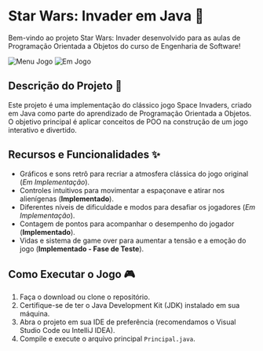 # Star Wars: Invader em Java :rocket:

Bem-vindo ao projeto Star Wars: Invader desenvolvido para as aulas de Programação Orientada a Objetos do curso de Engenharia de Software!

![Menu Jogo](https://snipboard.io/sixYSh.jpg)
![Em Jogo](https://snipboard.io/qXeaI6.jpg)

## Descrição do Projeto :book:

Este projeto é uma implementação do clássico jogo Space Invaders, criado em Java como parte do aprendizado de Programação Orientada a Objetos. O objetivo principal é aplicar conceitos de POO na construção de um jogo interativo e divertido.

## Recursos e Funcionalidades :sparkles:

- Gráficos e sons retrô para recriar a atmosfera clássica do jogo original (*Em Implementação*).
- Controles intuitivos para movimentar a espaçonave e atirar nos alienígenas (**Implementado**).
- Diferentes níveis de dificuldade e modos para desafiar os jogadores (*Em Implementação*).
- Contagem de pontos para acompanhar o desempenho do jogador (**Implementado**).
- Vidas e sistema de game over para aumentar a tensão e a emoção do jogo (**Implementado - Fase de Teste**).

## Como Executar o Jogo :video_game:

1. Faça o download ou clone o repositório.
2. Certifique-se de ter o Java Development Kit (JDK) instalado em sua máquina.
3. Abra o projeto em sua IDE de preferência (recomendamos o Visual Studio Code ou IntelliJ IDEA).
4. Compile e execute o arquivo principal `Principal.java`.
